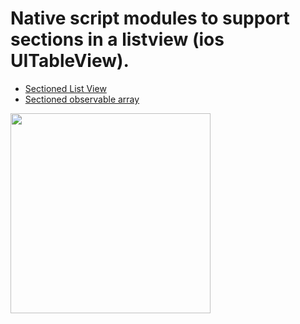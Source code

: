 # Native script modules to support sections in a listview (ios UITableView).

* [Sectioned List View](https://github.com/rajivnarayana/nativescript-sectioned-list-view/tree/master/nativescript-sectioned-list-view)
* [Sectioned observable array](https://github.com/rajivnarayana/nativescript-sectioned-list-view/tree/master/observable-sectioned-array)

<img src="https://raw.githubusercontent.com/rajivnarayana/nativescript-sectioned-list-view/master/SectionedListView.png" width="320"/>